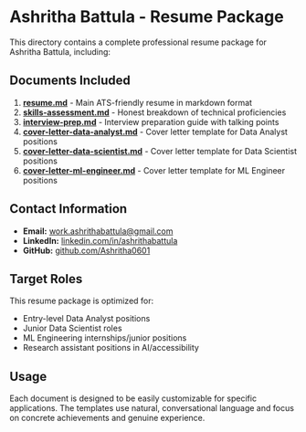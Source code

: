 # Ashritha Battula - Resume Package

This directory contains a complete professional resume package for Ashritha Battula, including:

## Documents Included

1. **[resume.md](./resume.md)** - Main ATS-friendly resume in markdown format
2. **[skills-assessment.md](./skills-assessment.md)** - Honest breakdown of technical proficiencies
3. **[interview-prep.md](./interview-prep.md)** - Interview preparation guide with talking points
4. **[cover-letter-data-analyst.md](./cover-letter-data-analyst.md)** - Cover letter template for Data Analyst positions
5. **[cover-letter-data-scientist.md](./cover-letter-data-scientist.md)** - Cover letter template for Data Scientist positions
6. **[cover-letter-ml-engineer.md](./cover-letter-ml-engineer.md)** - Cover letter template for ML Engineer positions

## Contact Information

- **Email:** work.ashrithabattula@gmail.com
- **LinkedIn:** [linkedin.com/in/ashrithabattula](https://linkedin.com/in/ashrithabattula)
- **GitHub:** [github.com/Ashritha0601](https://github.com/Ashritha0601)

## Target Roles

This resume package is optimized for:
- Entry-level Data Analyst positions
- Junior Data Scientist roles
- ML Engineering internships/junior positions
- Research assistant positions in AI/accessibility

## Usage

Each document is designed to be easily customizable for specific applications. The templates use natural, conversational language and focus on concrete achievements and genuine experience.